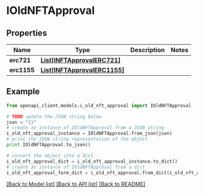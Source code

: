 # IOldNFTApproval


## Properties
Name | Type | Description | Notes
------------ | ------------- | ------------- | -------------
**erc721** | [**List[INFTApprovalERC721]**](INFTApprovalERC721.md) |  | 
**erc1155** | [**List[INFTApprovalERC1155]**](INFTApprovalERC1155.md) |  | 

## Example

```python
from openapi_client.models.i_old_nft_approval import IOldNFTApproval

# TODO update the JSON string below
json = "{}"
# create an instance of IOldNFTApproval from a JSON string
i_old_nft_approval_instance = IOldNFTApproval.from_json(json)
# print the JSON string representation of the object
print IOldNFTApproval.to_json()

# convert the object into a dict
i_old_nft_approval_dict = i_old_nft_approval_instance.to_dict()
# create an instance of IOldNFTApproval from a dict
i_old_nft_approval_form_dict = i_old_nft_approval.from_dict(i_old_nft_approval_dict)
```
[[Back to Model list]](../README.md#documentation-for-models) [[Back to API list]](../README.md#documentation-for-api-endpoints) [[Back to README]](../README.md)


